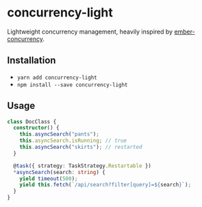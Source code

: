 # concurrency-light

Lightweight concurrency management, heavily inspired by [ember-concurrency](https://github.com/machty/ember-concurrency).

## Installation

- `yarn add concurrency-light`
- `npm install --save concurrency-light`

## Usage

```typescript
class DocClass {
  constructor() {
    this.asyncSearch("pants");
    this.asyncSearch.isRunning; // true
    this.asyncSearch("skirts"); // restarted
  }

  @task({ strategy: TaskStrategy.Restartable })
  *asyncSearch(search: string) {
    yield timeout(500);
    yield this.fetch(`/api/search?filter[query]=${search}`);
  }
}
```
